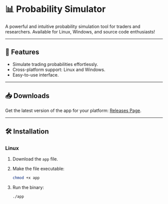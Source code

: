 # 📊 Probability Simulator

A powerful and intuitive probability simulation tool for traders and researchers. Available for Linux, Windows, and source code enthusiasts!

---

## 🚀 Features

- Simulate trading probabilities effortlessly.
- Cross-platform support: Linux and Windows.
- Easy-to-use interface.

---

## 📥 Downloads

Get the latest version of the app for your platform: [Releases Page](https://github.com/MR-5OBOT/probability-simulator/releases/).

---

## 🛠️ Installation

<!--### Windows-->
<!--1. Download the `.exe` file from the [Downloads](#downloads) section.-->
<!--2. Run the installer and follow the prompts.-->
<!--3. Launch the app from your Start Menu or Desktop.-->

### Linux

1. Download the `app` file.
2. Make the file executable:

   ```bash
   chmod +x app

   ```

3. Run the binary:
   ```bash
   ./app
   ```
